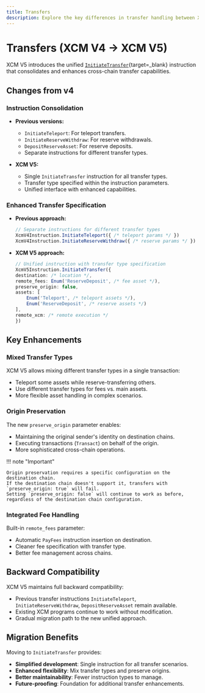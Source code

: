 ```yaml
---
title: Transfers
description: Explore the key differences in transfer handling between XCM V4 and V5, including unified transfer instructions, multiple asset types, and improved cross-chain transfer capabilities.
---
```


# Transfers (XCM V4 → XCM V5)

XCM V5 introduces the unified [`InitiateTransfer`](https://paritytech.github.io/polkadot-sdk/master/staging_xcm/v5/enum.Instruction.html#variant.InitiateTransfer){target=\_blank} instruction that consolidates and enhances cross-chain transfer capabilities.

## Changes from v4

### Instruction Consolidation

- **Previous versions:**

    - `InitiateTeleport`: For teleport transfers.
    - `InitiateReserveWithdraw`: For reserve withdrawals.  
    - `DepositReserveAsset`: For reserve deposits.
    - Separate instructions for different transfer types.

- **XCM V5:**

    - Single `InitiateTransfer` instruction for all transfer types.
    - Transfer type specified within the instruction parameters.
    - Unified interface with enhanced capabilities.

### Enhanced Transfer Specification

- **Previous approach:**

    ```typescript
    // Separate instructions for different transfer types
    XcmV4Instruction.InitiateTeleport({ /* teleport params */ })
    XcmV4Instruction.InitiateReserveWithdraw({ /* reserve params */ })
    ```

- **XCM V5 approach:**

    ```typescript
    // Unified instruction with transfer type specification
    XcmV5Instruction.InitiateTransfer({
    destination: /* location */,
    remote_fees: Enum('ReserveDeposit', /* fee asset */),
    preserve_origin: false,
    assets: [
        Enum('Teleport', /* teleport assets */),
        Enum('ReserveDeposit', /* reserve assets */)
    ],
    remote_xcm: /* remote execution */
    })
    ```

## Key Enhancements

### Mixed Transfer Types

XCM V5 allows mixing different transfer types in a single transaction:

- Teleport some assets while reserve-transferring others.
- Use different transfer types for fees vs. main assets.
- More flexible asset handling in complex scenarios.

### Origin Preservation

The new `preserve_origin` parameter enables:

- Maintaining the original sender's identity on destination chains.
- Executing transactions (`Transact`) on behalf of the origin.
- More sophisticated cross-chain operations.

!!! note "Important"

    Origin preservation requires a specific configuration on the destination chain.
    If the destination chain doesn't support it, transfers with `preserve_origin: true` will fail.
    Setting `preserve_origin: false` will continue to work as before, regardless of the destination chain configuration.

### Integrated Fee Handling

Built-in `remote_fees` parameter:

- Automatic `PayFees` instruction insertion on destination.
- Cleaner fee specification with transfer type.
- Better fee management across chains.

## Backward Compatibility

XCM V5 maintains full backward compatibility:

- Previous transfer instructions `InitiateTeleport`, `InitiateReserveWithdraw`, `DepositReserveAsset` remain available.
- Existing XCM programs continue to work without modification.
- Gradual migration path to the new unified approach.

## Migration Benefits

Moving to `InitiateTransfer` provides:

- **Simplified development**: Single instruction for all transfer scenarios.
- **Enhanced flexibility**: Mix transfer types and preserve origins.
- **Better maintainability**: Fewer instruction types to manage.
- **Future-proofing**: Foundation for additional transfer enhancements.
